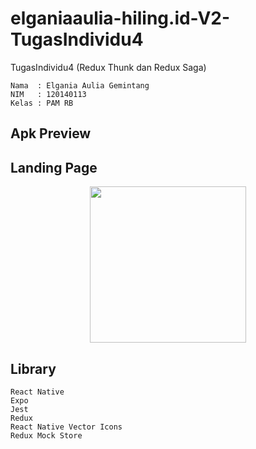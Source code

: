 # elganiaaulia-hiling.id-V2-TugasIndividu4
TugasIndividu4 (Redux Thunk dan Redux Saga)

```
Nama  : Elgania Aulia Gemintang
NIM   : 120140113
Kelas : PAM RB 
```
Apk Preview 
---
## Landing Page 
<p align="center">
    <img width="250px" src="assets/HILING.pjg">
</p>

## Library
```
React Native
Expo
Jest
Redux
React Native Vector Icons
Redux Mock Store
```
